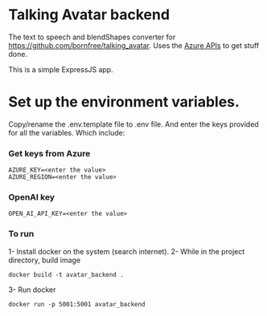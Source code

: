 # Talking Avatar backend
The text to speech and blendShapes converter for https://github.com/bornfree/talking_avatar.
Uses the [Azure APIs](https://learn.microsoft.com/en-us/azure/cognitive-services/speech-service/how-to-speech-synthesis-viseme) to get stuff done.

This is a simple ExpressJS app.

# Set up the environment variables.
Copy/rename the .env.template file to .env file. And enter the keys provided for all the variables. Which include:

### Get keys from Azure
```
AZURE_KEY=<enter the value>
AZURE_REGION=<enter the value>
```
### OpenAI key
```
OPEN_AI_API_KEY=<enter the value>
```


### To run
1- Install docker on the system (search internet).
2- While in the project directory, build image

```
docker build -t avatar_backend .
```
3- Run docker
```
docker run -p 5001:5001 avatar_backend
```
